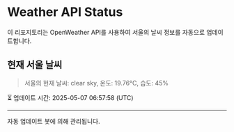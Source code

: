 
# Weather API Status

이 리포지토리는 OpenWeather API를 사용하여 서울의 날씨 정보를 자동으로 업데이트합니다.

## 현재 서울 날씨
> 서울의 현재 날씨: clear sky, 온도: 19.76°C, 습도: 45%

⏳ 업데이트 시간: 2025-05-07 06:57:58 (UTC)

---
자동 업데이트 봇에 의해 관리됩니다.
